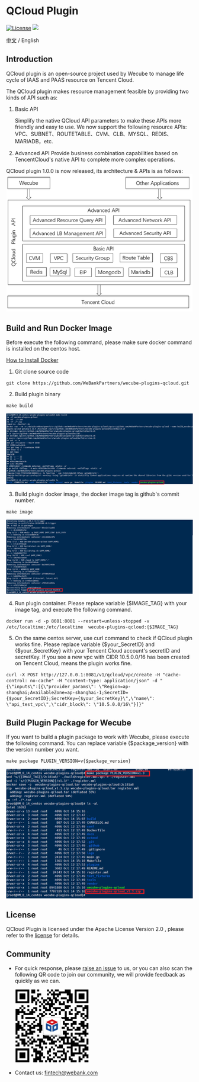 # QCloud Plugin
[![License](https://img.shields.io/badge/License-Apache%202.0-blue.svg)](https://opensource.org/licenses/Apache-2.0)
![](https://img.shields.io/badge/language-golang-orang.svg)

[中文](README.md) / English

## Introduction

QCloud plugin is an open-source project used by Wecube to manage life cycle of IAAS and PAAS resource on Tencent Cloud.

The QCloud plugin makes resource management feasible by providing two kinds of API such as:

1. Basic API
	
	Simplify the native QCloud API parameters to make these APIs more friendly and easy to use. We now support the following resource APIs: VPC、SUBNET、ROUTETABLE、CVM、CLB、MYSQL、REDIS、MARIADB，etc.

2. Advanced API
	Provide business combination capabilities based on TencentCloud's native API to complete more complex operations.

QCloud plugin 1.0.0 is now released, its architecture & APIs is as follows: 
<img src="./docs/compile/images/plugin_function_en.png" />


## Build and Run Docker Image

Before execute the following command, please make sure docker command is installed on the centos host.

[How to Install Docker](https://docs.docker.com/install/linux/docker-ce/centos/)

1. Git clone source code 

```
git clone https://github.com/WeBankPartners/wecube-plugins-qcloud.git
```

2. Build plugin binary

```
make build 
```

![qcloud_build](docs/compile/images/qcloud_build.png)

3. Build plugin docker image, the docker image tag is github's commit number.

```
make image
```

![qcloud_image](docs/compile/images/qcloud_image.png)

4. Run plugin container. Please replace variable {$IMAGE_TAG} with your image tag, and execute the following command.

```
docker run -d -p 8081:8081 --restart=unless-stopped -v /etc/localtime:/etc/localtime  wecube-plugins-qcloud:{$IMAGE_TAG}
```

5. On the same centos server, use curl command to check if QCloud plugin works fine. Please replace variable {$your_SecretID} and {$your_SecretKey} with your Tencent Cloud account's secretID and secretKey. If you see a new vpc with CIDR 10.5.0.0/16 has been created on Tencent Cloud, means the plugin works fine.

```
curl -X POST http://127.0.0.1:8081/v1/qcloud/vpc/create -H "cache-control: no-cache" -H "content-type: application/json" -d "{\"inputs\":[{\"provider_params\": \"Region=ap-shanghai;AvailableZone=ap-shanghai-1;SecretID={$your_SecretID};SecretKey={$your_SecretKey}\",\"name\": \"api_test_vpc\",\"cidr_block\": \"10.5.0.0/16\"}]}"
```

## Build Plugin Package for Wecube

If you want to build a plugin package to work with Wecube, please execute the following command. You can replace variable {$package_version} with the version number you want.

```
make package PLUGIN_VERSION=v{$package_version}
```

![qcloud_package](docs/compile/images/qcloud_plugin_package.png)


## License
QCloud Plugin is licensed under the Apache License Version 2.0 , please refer to the [license](LICENSE) for details.


## Community
- For quick response, please [raise an issue](https://github.com/WeBankPartners/wecube-plugins-qcloud/issues/new/choose) to us, or you can also scan the following QR code to join our community, we will provide feedback as quickly as we can.

  <div align="left">
  <img src="docs/images/wecube_qr_code.png"  height="200" width="200">
  </div>

- Contact us: fintech@webank.com



